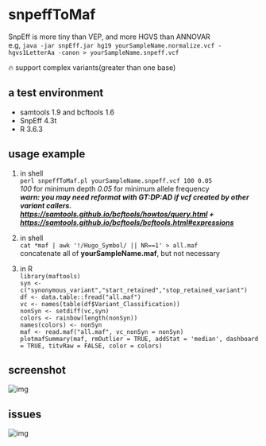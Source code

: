 # snpeffToMaf
SnpEff is more tiny than VEP, and more HGVS than ANNOVAR  
e.g, ```java -jar snpEff.jar hg19 yourSampleName.normalize.vcf -hgvs1LetterAa -canon > yourSampleName.snpeff.vcf```  
  
🔥 support complex variants(greater than one base)


## a test environment  
* samtools 1.9 and bcftools 1.6
* SnpEff 4.3t 
* R 3.6.3  

## usage example 
1. in shell  
```perl snpeffToMaf.pl yourSampleName.snpeff.vcf 100 0.05```  
*100* for minimum depth *0.05* for minimum allele frequency  
***warn: you may need reformat with GT:DP:AD if vcf created by other variant callers. https://samtools.github.io/bcftools/howtos/query.html + https://samtools.github.io/bcftools/bcftools.html#expressions***

2. in shell  
```cat *maf | awk '!/Hugo_Symbol/ || NR==1' > all.maf```  
concatenate all of **yourSampleName.maf**, but not necessary  

3. in R  
```library(maftools)```  
```syn <- c("synonymous_variant","start_retained","stop_retained_variant")```  
```df <- data.table::fread("all.maf")```  
```vc <- names(table(df$Variant_Classification))```  
```nonSyn <- setdiff(vc,syn)```  
```colors <- rainbow(length(nonSyn))```  
```names(colors) <- nonSyn```  
```maf <- read.maf("all.maf", vc_nonSyn = nonSyn)```  
```plotmafSummary(maf, rmOutlier = TRUE, addStat = 'median', dashboard = TRUE, titvRaw = FALSE, color = colors)```  

## screenshot
![img](https://github.com/tsy19900929/snpeffToMaf/blob/master/plotmafSummary.png)

## issues
![img](https://github.com/tsy19900929/snpeffToMaf/blob/master/issues.png)
